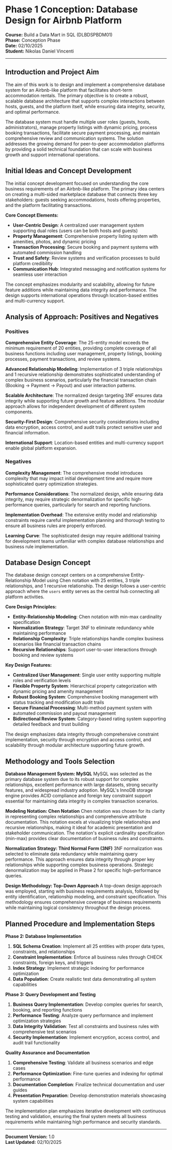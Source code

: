 # Phase 1 Conception: Database Design for Airbnb Platform

**Course:** Build a Data Mart in SQL (DLBDSPBDM01)  
**Phase:** Conception Phase  
**Date:** 02/10/2025  
**Student:** Nikolas Daniel Vincenti

---

## Introduction and Project Aim

The aim of this work is to design and implement a comprehensive database system for an Airbnb-like platform that facilitates short-term accommodation rentals. The primary objective is to create a robust, scalable database architecture that supports complex interactions between hosts, guests, and the platform itself, while ensuring data integrity, security, and optimal performance.

The database system must handle multiple user roles (guests, hosts, administrators), manage property listings with dynamic pricing, process booking transactions, facilitate secure payment processing, and maintain comprehensive review and communication systems. The solution addresses the growing demand for peer-to-peer accommodation platforms by providing a solid technical foundation that can scale with business growth and support international operations.

## Initial Ideas and Concept Development

The initial concept development focused on understanding the core business requirements of an Airbnb-like platform. The primary idea centers on creating a multi-sided marketplace database that connects three key stakeholders: guests seeking accommodations, hosts offering properties, and the platform facilitating transactions.

**Core Concept Elements:**
- **User-Centric Design**: A centralized user management system supporting dual roles (users can be both hosts and guests)
- **Property Management**: Comprehensive property listing system with amenities, photos, and dynamic pricing
- **Transaction Processing**: Secure booking and payment systems with automated commission handling
- **Trust and Safety**: Review systems and verification processes to build platform credibility
- **Communication Hub**: Integrated messaging and notification systems for seamless user interaction

The concept emphasizes modularity and scalability, allowing for future feature additions while maintaining data integrity and performance. The design supports international operations through location-based entities and multi-currency support.

## Analysis of Approach: Positives and Negatives

### Positives

**Comprehensive Entity Coverage**: The 25-entity model exceeds the minimum requirement of 20 entities, providing complete coverage of all business functions including user management, property listings, booking processes, payment transactions, and review systems.

**Advanced Relationship Modeling**: Implementation of 3 triple relationships and 1 recursive relationship demonstrates sophisticated understanding of complex business scenarios, particularly the financial transaction chain (Booking → Payment → Payout) and user interaction patterns.

**Scalable Architecture**: The normalized design targeting 3NF ensures data integrity while supporting future growth and feature additions. The modular approach allows for independent development of different system components.

**Security-First Design**: Comprehensive security considerations including data encryption, access control, and audit trails protect sensitive user and financial information.

**International Support**: Location-based entities and multi-currency support enable global platform expansion.

### Negatives

**Complexity Management**: The comprehensive model introduces complexity that may impact initial development time and require more sophisticated query optimization strategies.

**Performance Considerations**: The normalized design, while ensuring data integrity, may require strategic denormalization for specific high-performance queries, particularly for search and reporting functions.

**Implementation Overhead**: The extensive entity model and relationship constraints require careful implementation planning and thorough testing to ensure all business rules are properly enforced.

**Learning Curve**: The sophisticated design may require additional training for development teams unfamiliar with complex database relationships and business rule implementation.

## Database Design Concept

The database design concept centers on a comprehensive Entity-Relationship Model using Chen notation with 25 entities, 3 triple relationships, and 1 recursive relationship. The design follows a user-centric approach where the `users` entity serves as the central hub connecting all platform activities.

**Core Design Principles:**
- **Entity-Relationship Modeling**: Chen notation with min-max cardinality specification
- **Normalization Strategy**: Target 3NF to eliminate redundancy while maintaining performance
- **Relationship Complexity**: Triple relationships handle complex business scenarios like financial transaction chains
- **Recursive Relationships**: Support user-to-user interactions through booking and review systems

**Key Design Features:**
- **Centralized User Management**: Single user entity supporting multiple roles and verification levels
- **Flexible Property System**: Hierarchical property categorization with dynamic pricing and amenity management
- **Robust Booking System**: Comprehensive booking management with status tracking and modification audit trails
- **Secure Financial Processing**: Multi-method payment system with automated commission and payout management
- **Bidirectional Review System**: Category-based rating system supporting detailed feedback and trust building

The design emphasizes data integrity through comprehensive constraint implementation, security through encryption and access control, and scalability through modular architecture supporting future growth.

## Methodology and Tools Selection

**Database Management System: MySQL**
MySQL was selected as the primary database system due to its robust support for complex relationships, excellent performance with large datasets, strong security features, and widespread industry adoption. MySQL's InnoDB storage engine provides ACID compliance and foreign key constraint support essential for maintaining data integrity in complex transaction scenarios.

**Modeling Notation: Chen Notation**
Chen notation was chosen for its clarity in representing complex relationships and comprehensive attribute documentation. This notation excels at visualizing triple relationships and recursive relationships, making it ideal for academic presentation and stakeholder communication. The notation's explicit cardinality specification (min-max) provides clear documentation of business rules and constraints.

**Normalization Strategy: Third Normal Form (3NF)**
3NF normalization was selected to eliminate data redundancy while maintaining query performance. This approach ensures data integrity through proper key relationships while supporting complex business operations. Strategic denormalization may be applied in Phase 2 for specific high-performance queries.

**Design Methodology: Top-Down Approach**
A top-down design approach was employed, starting with business requirements analysis, followed by entity identification, relationship modeling, and constraint specification. This methodology ensures comprehensive coverage of business requirements while maintaining logical consistency throughout the design process.

## Planned Procedure and Implementation Steps

**Phase 2: Database Implementation**
1. **SQL Schema Creation**: Implement all 25 entities with proper data types, constraints, and relationships
2. **Constraint Implementation**: Enforce all business rules through CHECK constraints, foreign keys, and triggers
3. **Index Strategy**: Implement strategic indexing for performance optimization
4. **Data Population**: Create realistic test data demonstrating all system capabilities

**Phase 3: Query Development and Testing**
1. **Business Query Implementation**: Develop complex queries for search, booking, and reporting functions
2. **Performance Testing**: Analyze query performance and implement optimization strategies
3. **Data Integrity Validation**: Test all constraints and business rules with comprehensive test scenarios
4. **Security Implementation**: Implement encryption, access control, and audit trail functionality

**Quality Assurance and Documentation**
1. **Comprehensive Testing**: Validate all business scenarios and edge cases
2. **Performance Optimization**: Fine-tune queries and indexing for optimal performance
3. **Documentation Completion**: Finalize technical documentation and user guides
4. **Presentation Preparation**: Develop demonstration materials showcasing system capabilities

The implementation plan emphasizes iterative development with continuous testing and validation, ensuring the final system meets all business requirements while maintaining high performance and security standards.

---

**Document Version:** 1.0  
**Last Updated:** 02/10/2025


